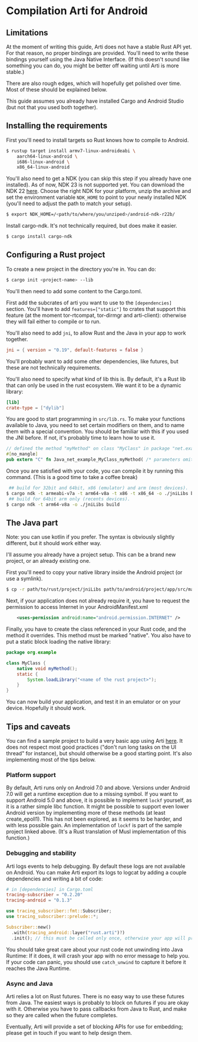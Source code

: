# Compilation Arti for Android

## Limitations
At the moment of writing this guide, Arti does not have a stable Rust API yet. For that reason, no proper bindings are provided.
You'll need to write these bindings yourself using the Java Native Interface.
(If this doesn't sound like something you can do, you might be better off
waiting until Arti is more stable.)

There are also rough edges, which will hopefully get polished over time. Most of these should be explained below.

This guide assumes you already have installed Cargo and Android Studio (but not that you used both together).

## Installing the requirements

First you'll need to install targets so Rust knows how to compile to Android.
```sh
$ rustup target install armv7-linux-androideabi \
	aarch64-linux-android \
	i686-linux-android \
	x86_64-linux-android
```

You'll also need to get a NDK (you can skip this step if you already have one installed). As of now, NDK 23 is not supported yet.
You can download the NDK 22 [here](https://github.com/android/ndk/wiki/Unsupported-Downloads).
Choose the right NDK for your platform, unzip the archive and set the environment variable `NDK_HOME` to point to your newly installed NDK (you'll need to adjust the path to match your setup).
```sh
$ export NDK_HOME=/<path/to/where/you/unziped>/android-ndk-r22b/
```

Install cargo-ndk. It's not technically required, but does make it easier.
```sh
$ cargo install cargo-ndk
```

## Configuring a Rust project

To create a new project in the directory you're in. You can do:
```sh
$ cargo init <project-name> --lib
```

You'll then need to add some content to the Cargo.toml.

First add the subcrates of arti you want to use to the `[dependencies]` section. You'll have to add `features=["static"]` to crates that support this feature
(at the moment tor-rtcompat, tor-dirmgr and arti-client): otherwise they will fail either to compile or to run.

You'll also need to add `jni`, to allow Rust and the Java in your app to work together.
```toml
jni = { version = "0.19", default-features = false }
```

You'll probably want to add some other dependencies, like futures, but these are not technically requirements.

You'll also need to specify what kind of lib this is. By default, it's a Rust lib that can only be used in the rust ecosystem.
We want it to be a dynamic library:
```toml
[lib]
crate-type = ["dylib"]
```

You are good to start programming in `src/lib.rs`.
To make your functions available to Java, you need to set certain modifiers on them, and to name them with a special convention.
You should be familiar with this if you used the JNI before.  If not, it's probably time to learn how to use it.
```rust
// defined the method "myMethod" on class "MyClass" in package "net.example"
#[no_mangle]
pub extern "C" fn Java_net_example_MyClass_myMethod( /* parameters omitted */ ) {..}
```

Once you are satisfied with your code, you can compile it by running this command. (This is a good time to take a coffee break)
```sh
 ## build for 32bit and 64bit, x86 (emulator) and arm (most devices).
$ cargo ndk -t armeabi-v7a -t arm64-v8a -t x86 -t x86_64 -o ./jniLibs build
 ## build for 64bit arm only (recents devices).
$ cargo ndk -t arm64-v8a -o ./jniLibs build
```

## The Java part

Note: you can use kotlin if you prefer.  The syntax is obviously slightly different, but it should work either way.

I'll assume you already have a project setup. This can be a brand new project, or an already existing one.

First you'll need to copy your native library inside the Android project (or use a symlink).
```sh
$ cp -r path/to/rust/project/jniLibs path/to/android/project/app/src/main
```

Next, if your application does not already require it, you have to request the permission to access Internet in your AndroidManifest.xml
```xml
    <uses-permission android:name="android.permission.INTERNET" />
```

Finally, you have to create the class referenced in your Rust code, and the method it overrides. This method must be marked "native".
You also have to put a static block loading the native library:
```java
package org.example

class MyClass {
    native void myMethod();
    static {
        System.loadLibrary("<name of the rust project>");
    }
}
```

You can now build your application, and test it in an emulator or on your device. Hopefully it should work.

## Tips and caveats

You can find a sample project to build a very basic app using Arti [here](https://gitlab.torproject.org/trinity-1686a/arti-mobile-example/).
It does not respect most good practices ("don't run long tasks on the UI thread" for instance), but should otherwise be a good starting point.
It's also implementing most of the tips below.


### Platform support
By default, Arti runs only on Android 7.0 and above. Versions under Android 7.0 will get a runtime exception due to a missing symbol.
If you want to support Android 5.0 and above, it is possible to implement `lockf` yourself, as it is a rather simple libc function.
It might be possible to support even lower Android version by implementing more of these methods (at least create\_epoll1). This has
not been explored, as it seems to be harder, and with less possible gain.
An implementation of `lockf` is part of the sample project linked above. (It's a Rust translation of Musl implementation of this function.)

### Debugging and stability
Arti logs events to help debugging. By default these logs are not available on Android.
You can make Arti export its logs to logcat by adding a couple dependencies and writing a bit of code:

```toml
# in [dependencies] in Cargo.toml
tracing-subscriber = "0.2.20"
tracing-android = "0.1.3"
```

```rust
use tracing_subscriber::fmt::Subscriber;
use tracing_subscriber::prelude::*;

Subscriber::new()
  .with(tracing_android::layer("rust.arti")?)
  .init(); // this must be called only once, otherwise your app will probably crash
```

You should take great care about your rust code not unwinding into Java Runtime: If it does, it will crash your app with no error message to help you.
If your code can panic, you should use `catch_unwind` to capture it before it reaches the Java Runtime.

### Async and Java
Arti relies a lot on Rust futures. There is no easy way to use these futures from Java. The easiest ways is probably to block on futures
if you are okay with it. Otherwise you have to pass callbacks from Java to Rust, and make so they are called when the future completes.

Eventually, Arti will provide a set of blocking APIs for use for embedding;
please get in touch if you want to help design them.
